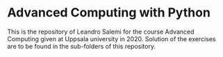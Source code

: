 # Advanced Computing with Python

This is the repository of Leandro Salemi for the course Advanced Computing given at Uppsala university in 2020.
Solution of the exercises are to be found in the sub-folders of this repository.
